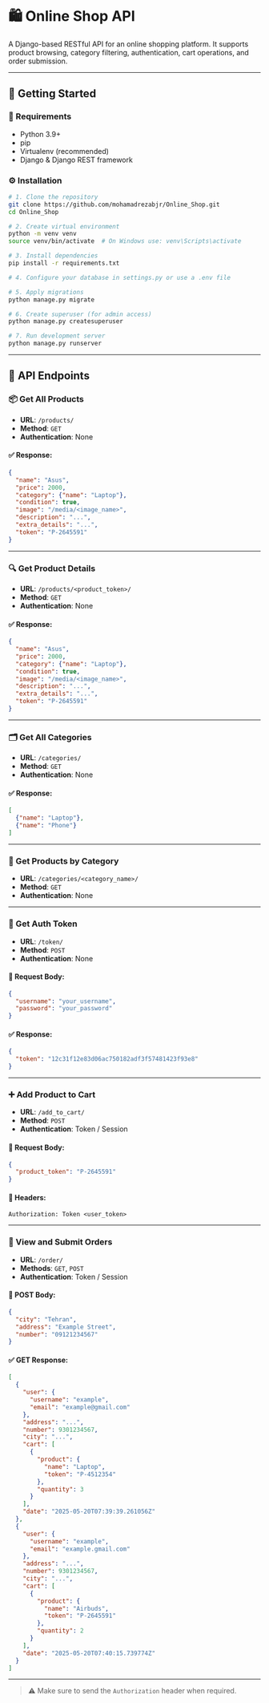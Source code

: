 # 🛍️ Online Shop API

A Django-based RESTful API for an online shopping platform. It supports product browsing, category filtering, authentication, cart operations, and order submission.

---

## 🚀 Getting Started

### 🧰 Requirements

- Python 3.9+
- pip
- Virtualenv (recommended)
- Django & Django REST framework

### ⚙️ Installation

```bash
# 1. Clone the repository
git clone https://github.com/mohamadrezabjr/Online_Shop.git
cd Online_Shop

# 2. Create virtual environment
python -m venv venv
source venv/bin/activate  # On Windows use: venv\Scripts\activate

# 3. Install dependencies
pip install -r requirements.txt

# 4. Configure your database in settings.py or use a .env file

# 5. Apply migrations
python manage.py migrate

# 6. Create superuser (for admin access)
python manage.py createsuperuser

# 7. Run development server
python manage.py runserver
```

---

## 🔌 API Endpoints

### 📦 Get All Products
- **URL**: `/products/`
- **Method**: `GET`
- **Authentication**: None

#### ✅ Response:
```json
{
  "name": "Asus",
  "price": 2000,
  "category": {"name": "Laptop"},
  "condition": true,
  "image": "/media/<image_name>",
  "description": "...",
  "extra_details": "...",
  "token": "P-2645591"
}
```

---

### 🔍 Get Product Details
- **URL**: `/products/<product_token>/`
- **Method**: `GET`
- **Authentication**: None

#### ✅ Response:
```json
{
  "name": "Asus",
  "price": 2000,
  "category": {"name": "Laptop"},
  "condition": true,
  "image": "/media/<image_name>",
  "description": "...",
  "extra_details": "...",
  "token": "P-2645591"
}
```

---

### 🗂️ Get All Categories
- **URL**: `/categories/`
- **Method**: `GET`
- **Authentication**: None

#### ✅ Response:
```json
[
  {"name": "Laptop"},
  {"name": "Phone"}
]
```

---

### 🧾 Get Products by Category
- **URL**: `/categories/<category_name>/`
- **Method**: `GET`
- **Authentication**: None

---

### 🔐 Get Auth Token
- **URL**: `/token/`
- **Method**: `POST`
- **Authentication**: None

#### 📨 Request Body:
```json
{
  "username": "your_username",
  "password": "your_password"
}
```

#### ✅ Response:
```json
{
  "token": "12c31f12e83d06ac750182adf3f57481423f93e8"
}
```

---

### ➕ Add Product to Cart
- **URL**: `/add_to_cart/`
- **Method**: `POST`
- **Authentication**: Token / Session

#### 📨 Request Body:
```json
{
  "product_token": "P-2645591"
}
```

#### 🧾 Headers:
```http
Authorization: Token <user_token>
```

---

### 🧾 View and Submit Orders
- **URL**: `/order/`
- **Methods**: `GET`, `POST`
- **Authentication**: Token / Session

#### 📨 POST Body:
```json
{
  "city": "Tehran",
  "address": "Example Street",
  "number": "09121234567"
}
```

#### ✅ GET Response:
```json
[
  {
    "user": {
      "username": "example",
      "email": "example@gmail.com"
    },
    "address": "...",
    "number": 9301234567,
    "city": "...",
    "cart": [
      {
        "product": {
          "name": "Laptop",
          "token": "P-4512354"
        },
        "quantity": 3
      }
    ],
    "date": "2025-05-20T07:39:39.261056Z"
  },
  {
    "user": {
      "username": "example",
      "email": "example.gmail.com"
    },
    "address": "...",
    "number": 9301234567,
    "city": "...",
    "cart": [
      {
        "product": {
          "name": "Airbuds",
          "token": "P-2645591"
        },
        "quantity": 2
      }
    ],
    "date": "2025-05-20T07:40:15.739774Z"
  }
]
```

---


> ⚠️ Make sure to send the `Authorization` header when required.
